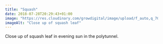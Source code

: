 ```yaml
---
title: "Squash"
date: 2018-07-28T20:29:43+01:00
image: "https://res.cloudinary.com/growdigital/image/upload/f_auto,q_70,w_736/v1544300678/squash-43649309332.jpg"
imageAlt: "Close up of squash leaf"
---
```


Close up of squash leaf in evening sun in the polytunnel.
